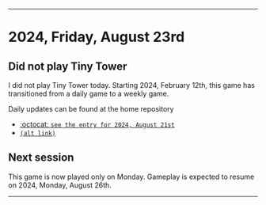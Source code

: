 
***

# 2024, Friday, August 23rd

## Did not play Tiny Tower

<!-- TODO: For each weekly entry, make sure the date is correct. The day of the week should be modified in 4 places !-->

I did not play Tiny Tower today. Starting 2024, February 12th, this game has transitioned from a daily game to a weekly game.

Daily updates can be found at the home repository

- [:octocat: `see the entry for 2024, August 21st`](https://github.com/seanpm2001/SeansLifeArchive_Images_TinyTower/tree/master/tiny%20tower/2024/08_August/21/) 
- [`(alt link)`](/tiny%20tower/2024/08_August/21/)

## Next session

This game is now played only on Monday. Gameplay is expected to resume on 2024, Monday, August 26th.

***

